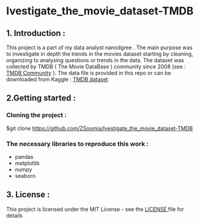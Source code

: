 # Ivestigate_the_movie_dataset-TMDB
## 1. Introduction :
This project is a part of my data analyst nanodgree . The main purpose was to investigate in depth the trends in the movies dataset starting by 
cleaning, organizing to analysing questions or trends in the data. 
The dataset was collected by TMDB ( The Movie DataBase ) community since 2008 (see : <a href="https://www.themoviedb.org/">TMDB Community</a> ).
The data file is provided in this repo or can be downloaded from Kaggle : <a href="https://www.kaggle.com/tmdb/tmdb-movie-metadata">TMDB dataset</a>

## 2.Getting started :
 ### Cloning the project : 
 $git clone https://github.com/ZSoumia/Ivestigate_the_movie_dataset-TMDB
 
 ### The necessary libraries to reproduce this work : 
 - pandas
 - matplotlib
 - numpy 
 - seaborn 

## 3. License :
This project is licensed under the MIT License - see the  [LICENSE ](https://github.com/ZSoumia/Ivestigate_the_movie_dataset-TMDB/blob/master/LICENSE) file for details
